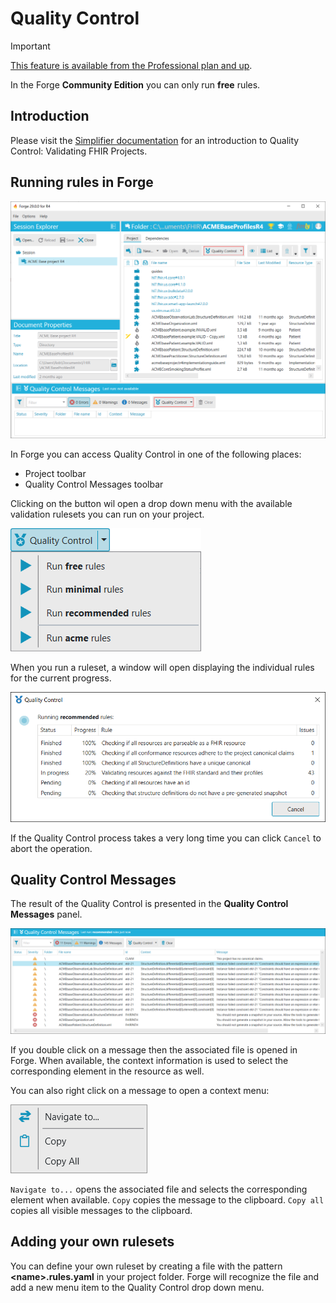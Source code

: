 # Quality Control

<div class="admonition important">
<p class="admonition-title">Important</p>
<p><a class="reference external" href="https://simplifier.net/pricing">This feature is available from the Professional plan and up</a>.</p>
</div>

In the Forge **Community Edition** you can only run **free** rules.

## Introduction

Please visit the [Simplifier documentation](https://docs.fire.ly/projects/Simplifier/develop/quality-control.html) for an introduction 
to Quality Control: Validating FHIR Projects.

## Running rules in Forge

![QualityControl](../images/QualityControl.png)

In Forge you can access Quality Control in one of the following places:

* Project toolbar
* Quality Control Messages toolbar

Clicking on the button wil open a drop down menu with the available validation rulesets you can run on your project.

![QualityControl_Menu](../images/QualityControl_Menu.png)

When you run a ruleset, a window will open displaying the individual rules for the current progress.

![QualityControl_Progress](../images/QualityControl_Progress.png)

If the Quality Control process takes a very long time you can click `Cancel` to abort the operation.

## Quality Control Messages

The result of the Quality Control is presented in the **Quality Control Messages** panel.

![QualityControl_Messages](../images/QualityControl_Messages.png)

If you double click on a message then the associated file is opened in Forge. When available, the context information 
is used to select the corresponding element in the resource as well.

You can also right click on a message to open a context menu:

![QualityControl_Messages_Menu](../images/QualityControl_Messages_Menu.png)

`Navigate to...` opens the associated file and selects the corresponding element when available. `Copy` copies 
the message to the clipboard. `Copy all` copies all visible messages to the clipboard.

## Adding your own rulesets

You can define your own ruleset by creating a file with the pattern **\<name\>.rules.yaml** 
in your project folder. Forge will recognize the file and add a new menu item to the Quality Control drop down menu.

